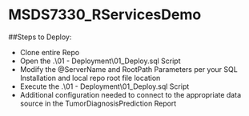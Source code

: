 # MSDS7330_RServicesDemo

##Steps to Deploy:
- Clone entire Repo
- Open the .\01 - Deployment\01_Deploy.sql Script 
- Modify the @ServerName and RootPath Parameters per your SQL Installation and local repo root file location
- Execute the .\01 - Deployment\01_Deploy.sql Script
- Additional configuration needed to connect to the appropriate data source in the TumorDiagnosisPrediction Report

